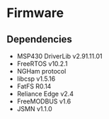 # Firmware

## Dependencies

* MSP430 DriverLib v2.91.11.01
* FreeRTOS v10.2.1
* NGHam protocol
* libcsp v1.5.16
* FatFS R0.14
* Reliance Edge v2.4
* FreeMODBUS v1.6
* JSMN v1.1.0
